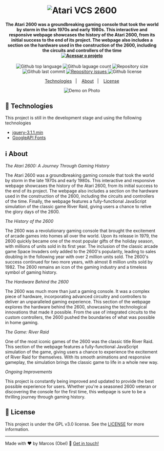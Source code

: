 <h1 align="center">
<img alt="Atari VCS 2600" src="https://raw.githubusercontent.com/aragonxpd154/landing-page-atari-vcs-2600/main/src/imagens/logo-descricao.png"/>
<br>

<h4 align="center">

The Atari 2600 was a groundbreaking gaming console that took the world by storm in the late 1970s and early 1980s. This interactive and responsive webpage showcases the history of the Atari 2600, from its initial success to the end of its project. The webpage also includes a section on the hardware used in the construction of the 2600, including the circuits and controllers of the time
<br>
<a href="https://aragonxpd154.github.io/landing-page-atari-vcs-2600/">
<img alt="Acessar o projeto" src="https://raw.githubusercontent.com/aragonxpd154/landing-page-atari-vcs-2600/main/src/imagens/acessar%20o%20projeto.png"/>
</a>

</h4>

<p align="center">
<img alt="Github top language" src="https://img.shields.io/github/languages/top/aragonxpd154/landing-page-atari-vcs-2600">
<img alt="Github laguage count" src="https://img.shields.io/github/languages/count/aragonxpd154/landing-page-atari-vcs-2600">
<img alt="Repository size" src="https://img.shields.io/github/repo-size/aragonxpd154/landing-page-atari-vcs-2600">
<img alt="Github last commit" src="https://img.shields.io/github/last-commit/aragonxpd154/landing-page-atari-vcs-2600">
<a href="https://github.com/aragonxpd154/landing-page-atari-vcs-2600/issues">
<img alt="Repository issues" src="https://img.shields.io/github/issues/aragonxpd154/landing-page-atari-vcs-2600"> 
</a>
<img alt="Github license" src="https://img.shields.io/github/license/aragonxpd154/landing-page-atari-vcs-2600">
</a>
</p>

<p align="center">
<a href="#rocket-technologies">Technologies</a>&nbsp;&nbsp;&nbsp;|&nbsp;&nbsp;&nbsp;
<a href="#information_source">About</a>&nbsp;&nbsp;&nbsp;|&nbsp;&nbsp;&nbsp;
<a href="#memo-license">License</a>
</p>

<p align="center">
<img alt="Demo on Photo" src="https://raw.githubusercontent.com/aragonxpd154/landing-page-atari-vcs-2600/main/src/imagens/atari.png">
</p>

## :rocket: Technologies

This project is still in the development stage and using the following technologies

- [jquery-3.1.1.min](https://code.jquery.com/jquery-3.1.1.min.js)
- [GoogleAPI Fonts](https://fonts.googleapis.com/css2?family=Poppins:wght@100;300;500&display=swap)

## :information_source: About

_The Atari 2600: A Journey Through Gaming History_

The Atari 2600 was a groundbreaking gaming console that took the world by storm in the late 1970s and early 1980s. This interactive and responsive webpage showcases the history of the Atari 2600, from its initial success to the end of its project. The webpage also includes a section on the hardware used in the construction of the 2600, including the circuits and controllers of the time. Finally, the webpage features a fully-functional JavaScript simulation of the classic game River Raid, giving users a chance to relive the glory days of the 2600.

_The History of the 2600_

The 2600 was a revolutionary gaming console that brought the excitement of arcade games into homes all over the world. Upon its release in 1979, the 2600 quickly became one of the most popular gifts of the holiday season, with millions of units sold in its first year. The inclusion of the classic arcade game Space Invaders only added to the 2600's popularity, leading to sales doubling in the following year with over 2 million units sold. The 2600's success continued for two more years, with almost 8 million units sold by 1982. The 2600 remains an icon of the gaming industry and a timeless symbol of gaming history.

_The Hardware Behind the 2600_

The 2600 was much more than just a gaming console. It was a complex piece of hardware, incorporating advanced circuitry and controllers to deliver an unparalleled gaming experience. This section of the webpage explores the hardware behind the 2600, showcasing the technological innovations that made it possible. From the use of integrated circuits to the custom controllers, the 2600 pushed the boundaries of what was possible in home gaming.

_The Game: River Raid_

One of the most iconic games of the 2600 was the classic title River Raid. This section of the webpage features a fully-functional JavaScript simulation of the game, giving users a chance to experience the excitement of River Raid for themselves. With its smooth animations and responsive gameplay, the simulation brings the classic game to life in a whole new way.

_Ongoing Improvements_

This project is constantly being improved and updated to provide the best possible experience for users. Whether you're a seasoned 2600 veteran or discovering the console for the first time, this webpage is sure to be a thrilling journey through gaming history.

## :memo: License

This project is under the GPL v3.0 license. See the [LICENSE](https://github.com/aragonxpd154/landing-page-atari-vcs-2600/blob/main/LICENSE) for more information.

---

Made with ♥ by Marcos (Obel) :wave: [Get in touch!](https://www.linkedin.com/in/marcosobel)
